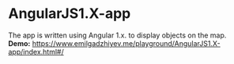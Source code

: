 # AngularJS1.X-app
The app is written using Angular 1.x. to display objects on the map.
<br />
<b>Demo:</b> https://www.emilgadzhiyev.me/playground/AngularJS1.X-app/index.html#/
